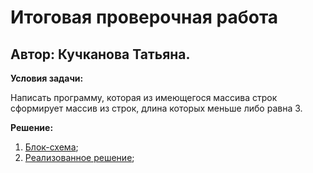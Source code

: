 # Итоговая проверочная работа
## Автор: Кучканова Татьяна.

**Условия задачи:**

Написать программу, которая из имеющегося массива строк сформирует массив из строк, длина которых меньше либо равна 3.


**Решение:**
1. [Блок-схема](https://github.com/KTaty/control_work/blob/b5a5855104b6b7fcd48c418040c9decc4a8a8dc5/block_diagram.jpg);
2. [Реализованное решение](https://github.com/KTaty/control_work/blob/b5a5855104b6b7fcd48c418040c9decc4a8a8dc5/programm/Program.cs);